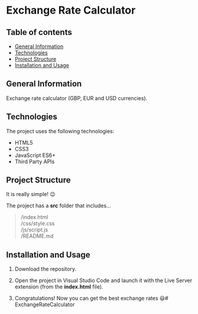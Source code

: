 # Exchange Rate Calculator
 
## Table of contents
* [General Information](#general-information)
* [Technologies](#technologies)
* [Project Structure](#project-structure)
* [Installation and Usage](#installation-and-usage)

## General Information
Exchange rate calculator (GBP, EUR and USD currencies).
	
## Technologies
The project uses the following technologies:
* HTML5
* CSS3
* JavaScript ES6+
* Third Party APIs

## Project Structure
It is really simple! :wink:

The project has a **src** folder that includes...

> /index.html\
> /css/style.css\
> /js/script.js\
> /README.md

## Installation and Usage
1) Download the repository.

2) Open the project in Visual Studio Code and launch it with the Live Server extension (from the **index.html** file).

3) Congratulations! Now you can get the best exchange rates :smiley:# ExchangeRateCalculator
